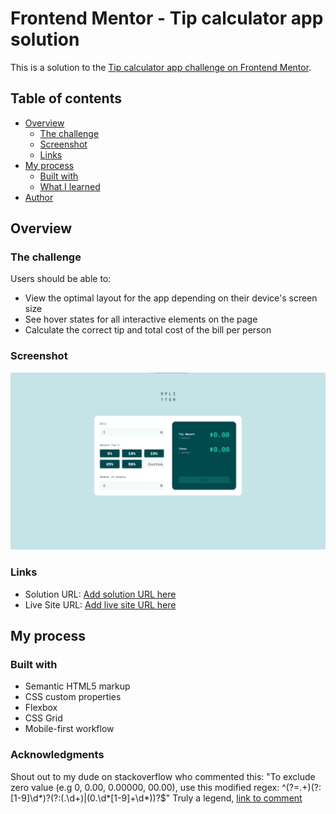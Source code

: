 # Frontend Mentor - Tip calculator app solution

This is a solution to the [Tip calculator app challenge on Frontend Mentor](https://www.frontendmentor.io/challenges/tip-calculator-app-ugJNGbJUX).

## Table of contents

- [Overview](#overview)
  - [The challenge](#the-challenge)
  - [Screenshot](#screenshot)
  - [Links](#links)
- [My process](#my-process)
  - [Built with](#built-with)
  - [What I learned](#what-i-learned)
- [Author](#author)

## Overview

### The challenge

Users should be able to:

- View the optimal layout for the app depending on their device's screen size
- See hover states for all interactive elements on the page
- Calculate the correct tip and total cost of the bill per person

### Screenshot

![](images/screenshot.png)


### Links

- Solution URL: [Add solution URL here](https://your-solution-url.com)
- Live Site URL: [Add live site URL here](https://your-live-site-url.com)

## My process



### Built with

- Semantic HTML5 markup
- CSS custom properties
- Flexbox
- CSS Grid
- Mobile-first workflow


### Acknowledgments

Shout out to my dude on stackoverflow who commented this:
"To exclude zero value (e.g 0, 0.00, 0.00000, 00.00), use this modified regex: ^(?=.+)(?:[1-9]\d*)?(?:(\.\d+)|(0\.\d*[1-9]+\d*))?$"
Truly a legend, 
[link to comment](https://stackoverflow.com/questions/6029674/regex-for-positive-float-numbers#comment122354192_6029817)
